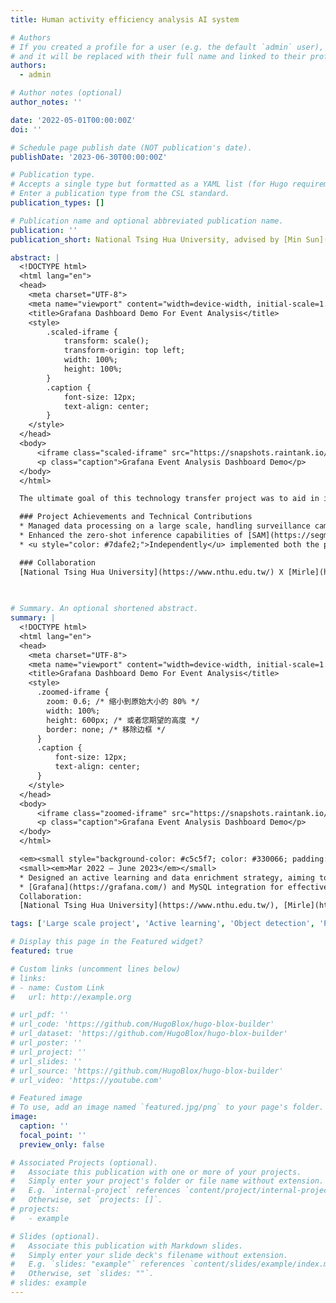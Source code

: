 ```yaml
---
title: Human activity efficiency analysis AI system

# Authors
# If you created a profile for a user (e.g. the default `admin` user), write the username (folder name) here
# and it will be replaced with their full name and linked to their profile.
authors:
  - admin

# Author notes (optional)
author_notes: ''

date: '2022-05-01T00:00:00Z'
doi: ''

# Schedule page publish date (NOT publication's date).
publishDate: '2023-06-30T00:00:00Z'

# Publication type.
# Accepts a single type but formatted as a YAML list (for Hugo requirements).
# Enter a publication type from the CSL standard.
publication_types: []

# Publication name and optional abbreviated publication name.
publication: ''
publication_short: National Tsing Hua University, advised by [Min Sun](https://aliensunmin.github.io/)

abstract: |
  <!DOCTYPE html>
  <html lang="en">
  <head>
    <meta charset="UTF-8">
    <meta name="viewport" content="width=device-width, initial-scale=1.0">
    <title>Grafana Dashboard Demo For Event Analysis</title>
    <style>
        .scaled-iframe {
            transform: scale();
            transform-origin: top left;
            width: 100%;
            height: 100%;
        }
        .caption {
            font-size: 12px;
            text-align: center;
        }
    </style>
  </head>
  <body>
      <iframe class="scaled-iframe" src="https://snapshots.raintank.io/dashboard/snapshot/KTcoPIfBr7QOKt1VG6ncSX0FSd1omYPw" width="600" height="800"></iframe>
      <p class="caption">Grafana Event Analysis Dashboard Demo</p>
  </body>
  </html>

  The ultimate goal of this technology transfer project was to aid in improving factory production efficiency through an AI detection system capable of analyzing scenes. Additionally, the system was designed for rapid optimization through new data, highlighting strategic thinking and a deep understanding of business objectives. [check demo](https://snapshots.raintank.io/dashboard/snapshot/KTcoPIfBr7QOKt1VG6ncSX0FSd1omYPw)

  ### Project Achievements and Technical Contributions
  * Managed data processing on a large scale, handling surveillance camera that amounts to millions of images per day. This highlights the <u style="color: #7dafe2;">large scale</u> of <u style="color: #7dafe2;">data processing</u> challenges faced and tackled.
  * Enhanced the zero-shot inference capabilities of [SAM](https://segment-anything.com/) through prompt engineering, leading to more accurate scene analysis and crucial data extraction. Integrated [Grafana](https://grafana.com/) with MySQL for real-time data visualization and in-depth backend analysis, improving monitoring and analysis efficiency.
  * <u style="color: #7dafe2;">Independently</u> implemented both the prompt engineering enhancement for [SAM](https://segment-anything.com/), <u style="color: #7dafe2;">Activate learning</u> strategy and the [Grafana](https://grafana.com/)-MySQL integration, demonstrating strong individual technical skills and initiative.

  ### Collaboration
  [National Tsing Hua University](https://www.nthu.edu.tw/) X [Mirle](https://www.mirle.com.tw/)

  
  
# Summary. An optional shortened abstract.
summary: |
  <!DOCTYPE html>
  <html lang="en">
  <head>
    <meta charset="UTF-8">
    <meta name="viewport" content="width=device-width, initial-scale=1.0">
    <title>Grafana Dashboard Demo For Event Analysis</title>
    <style>
      .zoomed-iframe {
        zoom: 0.6; /* 缩小到原始大小的 80% */
        width: 100%;
        height: 600px; /* 或者您期望的高度 */
        border: none; /* 移除边框 */
      }
      .caption {
          font-size: 12px;
          text-align: center;
      }
    </style>
  </head>
  <body>
      <iframe class="zoomed-iframe" src="https://snapshots.raintank.io/dashboard/snapshot/KTcoPIfBr7QOKt1VG6ncSX0FSd1omYPw"></iframe>
      <p class="caption">Grafana Event Analysis Dashboard Demo</p>
  </body>
  </html>

  <em><small style="background-color: #c5c5f7; color: #330066; padding: 5px;">LargeScaleProjects/Git/Python/PyTorch/Object-Detection/ActiveLearning/OpenCV/MySQL/Grafana</small></em><br>
  <small><em>Mar 2022 – June 2023</em></small>
  * Designed an active learning and data enrichment strategy, aiming to analyze weaknesses and extract crucial data from daily videos. This strategy further leverages prompt engineering to improve performance of [SAM](https://segment-anything.com/), resulting in high-quality data generation. This approach has successfully reduced labeling costs by <b style="color: red;">33%</b> while increasing accuracy by <b style="color: red;">20%</b>.
  * [Grafana](https://grafana.com/) and MySQL integration for effective monitoring and data visualization.<br><br>
  Collaboration: 
  [National Tsing Hua University](https://www.nthu.edu.tw/), [Mirle](https://www.mirle.com.tw/)

tags: ['Large scale project', 'Active learning', 'Object detection', 'Python', 'PyTorch', 'OpenCV', 'Git', 'MySQL', 'Grafana']

# Display this page in the Featured widget?
featured: true

# Custom links (uncomment lines below)
# links:
# - name: Custom Link
#   url: http://example.org

# url_pdf: ''
# url_code: 'https://github.com/HugoBlox/hugo-blox-builder'
# url_dataset: 'https://github.com/HugoBlox/hugo-blox-builder'
# url_poster: ''
# url_project: ''
# url_slides: ''
# url_source: 'https://github.com/HugoBlox/hugo-blox-builder'
# url_video: 'https://youtube.com'

# Featured image
# To use, add an image named `featured.jpg/png` to your page's folder.
image:
  caption: ''
  focal_point: ''
  preview_only: false

# Associated Projects (optional).
#   Associate this publication with one or more of your projects.
#   Simply enter your project's folder or file name without extension.
#   E.g. `internal-project` references `content/project/internal-project/index.md`.
#   Otherwise, set `projects: []`.
# projects:
#   - example

# Slides (optional).
#   Associate this publication with Markdown slides.
#   Simply enter your slide deck's filename without extension.
#   E.g. `slides: "example"` references `content/slides/example/index.md`.
#   Otherwise, set `slides: ""`.
# slides: example
---
```

<!-- <!DOCTYPE html>
<html lang="en">
<head>
    <meta charset="UTF-8">
    <meta name="viewport" content="width=device-width, initial-scale=1.0">
    <title>Grafana Dashboard Snapshot</title>
</head>
<body>
    <iframe src="https://snapshots.raintank.io/dashboard/snapshot/vLjMLnN3oesNwZhGOb77xVNNKQqziGlJ" width="80%" height="500"></iframe>
</body>
</html> -->